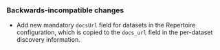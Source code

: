 ### Backwards-incompatible changes

- Add new mandatory `docsUrl` field for datasets in the Repertoire configuration, which is copied to the `docs_url` field in the per-dataset discovery information.
